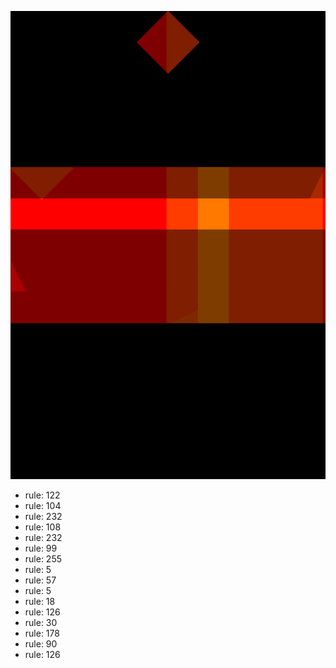 ![photo](./output.png) 
 * rule: 122
* rule: 104
* rule: 232
* rule: 108
* rule: 232
* rule: 99
* rule: 255
* rule: 5
* rule: 57
* rule: 5
* rule: 18
* rule: 126
* rule: 30
* rule: 178
* rule: 90
* rule: 126
